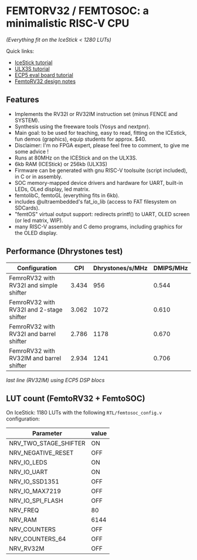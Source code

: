 FEMTORV32 / FEMTOSOC: a minimalistic RISC-V CPU 
===============================================

_(Everything fit on the IceStick < 1280 LUTs)_
 
Quick links: 
- [IceStick tutorial](TUTORIALS/IceStick.md)
- [ULX3S tutorial](TUTORIALS/ULX3S.md)
- [ECP5 eval board tutorial](TUTORIALS/ECP5_EVN.md)
- [FemtoRV32 design notes](TUTORIALS/FemtoRV32.md)

Features
--------

- Implements the RV32I or RV32IM instruction set (minus FENCE and SYSTEM).
- Synthesis using the freeware tools (Yosys and nextpnr).    
- Main goal: to be used for teaching, easy to read, fitting on the ICEstick, 
      fun demos (graphics), equip students for approx. $40.
- Disclaimer: I'm no FPGA expert, please feel free to comment, to
      give me some advice !
- Runs at 80MHz on the ICEStick and on the ULX3S.
- 6kb RAM (ICEStick) or 256kb (ULX3S)
- Firmware can be generated with gnu RISC-V toolsuite (script included), in C or in assembly.
- SOC memory-mapped device drivers and hardware for UART, built-in LEDs, OLed display, led matrix.
- femtolibC, femtoGL (everything fits in 6kb).
- includes @ultraembedded's fat_io_lib (access to FAT filesystem on SDCards).
- "femtOS" virtual output support: redirects printf() to UART, OLED screen (or led matrix, WIP).
- many RISC-V assembly and C demo programs, including graphics for the OLED display.

Performance (Dhrystones test)
-----------------------------

|Configuration                            | CPI   | Dhrystones/s/MHz | DMIPS/MHz |
|-----------------------------------------|-------|------------------|-----------|
|FemroRV32 with RV32I and simple shifter  | 3.434 |      956         |   0.544   |
|FemroRV32 with RV32I and 2-stage shifter | 3.062 |     1072         |   0.610   |
|FemroRV32 with RV32I and barrel shifter  | 2.786 |     1178         |   0.670   |
|FemroRV32 with RV32IM and barrel shifter | 2.934 |     1241         |   0.706   |

_last line (RV32IM) using ECP5 DSP blocs_

LUT count (FemtoRV32 + FemtoSOC)
--------------------------------

On IceStick: 1180 LUTs with the following `RTL/femtosoc_config.v` configuration:

| Parameter            | value |
|----------------------|-------|
| NRV_TWO_STAGE_SHIFTER| ON    |
| NRV_NEGATIVE_RESET   | OFF   |
| NRV_IO_LEDS          | ON    |
| NRV_IO_UART          | ON    |
| NRV_IO_SSD1351       | OFF   |
| NRV_IO_MAX7219       | OFF   |
| NRV_IO_SPI_FLASH     | OFF   |
| NRV_FREQ             | 80    |
| NRV_RAM              | 6144  |
| NRV_COUNTERS         | OFF   |
| NRV_COUNTERS_64      | OFF   |
| NRV_RV32M            | OFF   |
